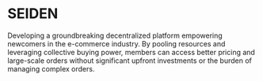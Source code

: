 # SEIDEN
Developing a  groundbreaking decentralized platform empowering newcomers in the e-commerce industry. By pooling resources and leveraging collective buying power, members can access better pricing and large-scale orders without significant upfront investments or the burden of managing complex orders.

